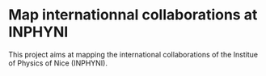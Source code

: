 # Map internationnal collaborations at INPHYNI

This project aims at mapping the international collaborations of the Institue of Physics of Nice (INPHYNI).